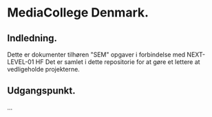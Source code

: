 # MediaCollege Denmark.


## Indledning.
Dette er dokumenter tilhøren "SEM" opgaver i forbindelse med NEXT-LEVEL-01 HF 
Det er samlet i dette repositorie for at gøre et lettere at vedligeholde projekterne.


## Udgangspunkt.

... 
